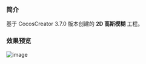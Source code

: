 ### 简介
基于 CocosCreator 3.7.0 版本创建的 **2D 高斯模糊** 工程。

### 效果预览
![image](../../../gif/202202/2022022406.gif)